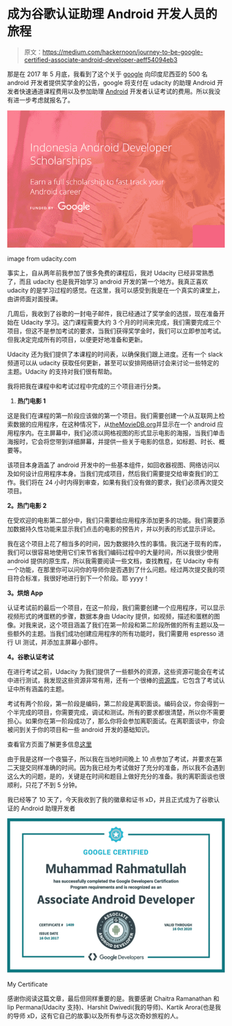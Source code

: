 # 成为谷歌认证助理 Android 开发人员的旅程

> 原文：<https://medium.com/hackernoon/journey-to-be-google-certified-associate-android-developer-aeff54094eb3>

那是在 2017 年 5 月底，我看到了这个关于 [google](https://hackernoon.com/tagged/google) 向印度尼西亚的 500 名 android 开发者提供奖学金的公告，google 将支付在 udacity 的助理 Android 开发者快速通道课程费用以及参加助理 [Android](https://hackernoon.com/tagged/android) 开发者认证考试的费用。所以我没有进一步考虑就报名了。

![](img/4dda403dd7fa2c8a05b2b85592626b81.png)

image from udacity.com

事实上，自从两年前我参加了很多免费的课程后，我对 Udacity 已经非常熟悉了，而且 udacity 也是我开始学习 android 开发的第一个地方。我真正喜欢 udacity 的是学习过程的感觉。在这里，我可以感受到我是在一个真实的课堂上，由讲师面对面授课。

几周后，我收到了谷歌的一封电子邮件，我已经通过了奖学金的选拔，现在准备开始在 Udacity 学习。这门课程需要大约 3 个月的时间来完成，我们需要完成三个项目，但这不是参加考试的要求，当我们获得奖学金时，我们可以立即参加考试。但我决定完成所有的项目，以便更好地准备和更新。

Udacity 还为我们提供了本课程的时间表，以确保我们跟上进度。还有一个 slack 频道可以从 udacity 获取任何更新，甚至可以安排网络研讨会来讨论一些特定的主题。Udacity 的支持对我们很有帮助。

我将把我在课程中和考试过程中完成的三个项目进行分类。

1.  **热门电影 1**

这是我们在课程的第一阶段应该做的第一个项目。我们需要创建一个从互联网上检索数据的应用程序，在这种情况下，从[theMovieDB.org](http://themoviedb.org)并显示在一个 android 应用程序内。在主屏幕中，我们必须以网格视图的形式显示电影的海报，当我们单击海报时，它会将您带到详细屏幕，并提供一些关于电影的信息，如标题、时长、概要等。

该项目本身涵盖了 android 开发中的一些基本组件，如回收器视图、网络访问以及如何设计应用程序本身。当我们完成项目，然后我们需要提交给审查我们的工作。我们将在 24 小时内得到审查，如果有我们没有做的要求，我们必须再次提交项目。

**2。热门电影 2**

在受欢迎的电影第二部分中，我们只需要给应用程序添加更多的功能。我们需要添加数据持久性功能来显示我们点击的电影的预告片，并以列表的形式显示评论。

我在这个项目上花了相当多的时间，因为数据持久性的事情。我沉迷于现有的库，我们可以很容易地使用它们来节省我们编码过程中的大量时间，所以我很少使用 android 提供的原生库，所以我需要阅读一些文档，查找教程，在 Udacity 中有一个功能，在那里你可以问你的导师你是否遇到了什么问题。经过两次提交我的项目符合标准，我很好地进行到下一个阶段。耶 yyyy！

**3。烘焙 App**

认证考试前的最后一个项目，在这一阶段，我们需要创建一个应用程序，可以显示视频形式的烤蛋糕的步骤，数据本身由 Udacity 提供，如视频，描述和蛋糕的图像。对我来说，这个项目涵盖了我们在第一阶段和第二阶段所做的所有主题以及一些额外的主题。当我们成功创建应用程序的所有功能时，我们需要用 espresso 进行 UI 测试，并添加主屏幕小部件。

**4。谷歌认证考试**

在进行考试之前，Udacity 为我们提供了一些额外的资源，这些资源可能会在考试中进行测试，我发现这些资源非常有用，还有一个很棒的[资源库](https://github.com/Amejia481/Associate-Android-Developer-Certification)，它包含了考试认证中所有涵盖的主题。

考试有两个阶段，第一阶段是编码，第二阶段是离职面谈。编码会议，你会得到一个半完成的项目，你需要完成，调试和测试。所有的要求都很清楚，所以你不需要担心。如果你在第一阶段成功了，那么你将会参加离职面试。在离职面谈中，你会被问到关于你的项目和一些 android 开发的基础知识。

查看官方页面了解更多信息[这里](https://developers.google.com/training/certification/associate-android-developer/)

由于我是这样一个夜猫子，所以我在当地时间晚上 10 点参加了考试，并要求在第二天提交同样准确的时间。因为我已经为考试做好了充分的准备，所以我不会遇到这么大的问题，是的，关键是在时间和题目上做好充分的准备。我的离职面谈也很顺利，只花了不到 5 分钟。

我已经等了 10 天了，今天我收到了我的徽章和证书 xD，并且正式成为了谷歌认证的 Android 助理开发者

![](img/94abf53cffae9d4befa11932b40ada54.png)

My Certificate

感谢你阅读这篇文章，最后但同样重要的是。我要感谢 Chaitra Ramanathan 和 Iip Permana(Udacity 支持)、Harshit Dwivedi(我的导师)、Kartik Arora(也是我的导师 xD，这有它自己的故事)以及所有参与这次奇妙旅程的人。